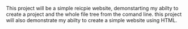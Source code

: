 This project will be a simple reicpie website, demonstarting my abilty to create a project and the whole file tree from the comand line. this project will also demonstrate my abilty to create a simple website using HTML. 